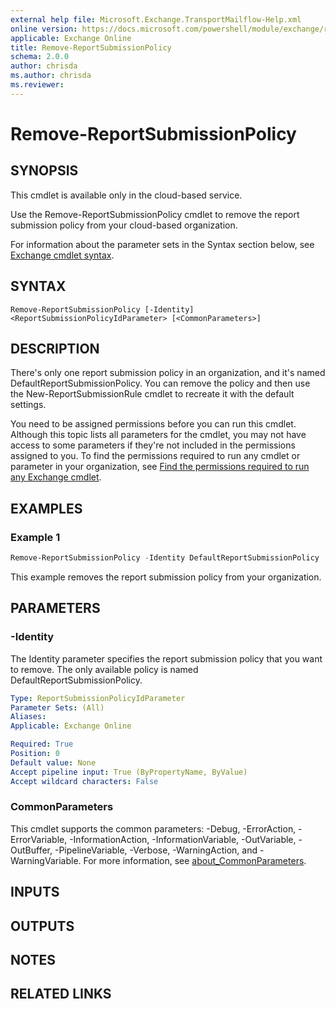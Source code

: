 ```yaml
---
external help file: Microsoft.Exchange.TransportMailflow-Help.xml
online version: https://docs.microsoft.com/powershell/module/exchange/remove-reportsubmissionpolicy
applicable: Exchange Online
title: Remove-ReportSubmissionPolicy
schema: 2.0.0
author: chrisda
ms.author: chrisda
ms.reviewer:
---
```


# Remove-ReportSubmissionPolicy

## SYNOPSIS
This cmdlet is available only in the cloud-based service.

Use the Remove-ReportSubmissionPolicy cmdlet to remove the report submission policy from your cloud-based organization.

For information about the parameter sets in the Syntax section below, see [Exchange cmdlet syntax](https://docs.microsoft.com/powershell/exchange/exchange-cmdlet-syntax).

## SYNTAX

```
Remove-ReportSubmissionPolicy [-Identity] <ReportSubmissionPolicyIdParameter> [<CommonParameters>]
```

## DESCRIPTION
There's only one report submission policy in an organization, and it's named DefaultReportSubmissionPolicy. You can remove the policy and then use the New-ReportSubmissionRule cmdlet to recreate it with the default settings.

You need to be assigned permissions before you can run this cmdlet. Although this topic lists all parameters for the cmdlet, you may not have access to some parameters if they're not included in the permissions assigned to you. To find the permissions required to run any cmdlet or parameter in your organization, see [Find the permissions required to run any Exchange cmdlet](https://docs.microsoft.com/powershell/exchange/find-exchange-cmdlet-permissions).

## EXAMPLES

### Example 1
```powershell
Remove-ReportSubmissionPolicy -Identity DefaultReportSubmissionPolicy
```

This example removes the report submission policy from your organization.

## PARAMETERS

### -Identity
The Identity parameter specifies the report submission policy that you want to remove. The only available policy is named DefaultReportSubmissionPolicy.

```yaml
Type: ReportSubmissionPolicyIdParameter
Parameter Sets: (All)
Aliases:
Applicable: Exchange Online

Required: True
Position: 0
Default value: None
Accept pipeline input: True (ByPropertyName, ByValue)
Accept wildcard characters: False
```

### CommonParameters
This cmdlet supports the common parameters: -Debug, -ErrorAction, -ErrorVariable, -InformationAction, -InformationVariable, -OutVariable, -OutBuffer, -PipelineVariable, -Verbose, -WarningAction, and -WarningVariable. For more information, see [about_CommonParameters](https://go.microsoft.com/fwlink/p/?LinkID=113216).

## INPUTS

## OUTPUTS

## NOTES

## RELATED LINKS
